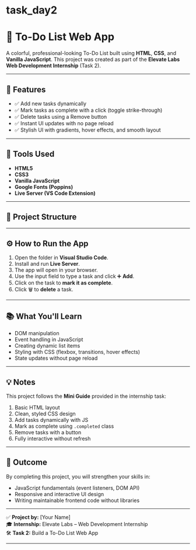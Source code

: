 # task_day2

# 🌟 To-Do List Web App 

A colorful, professional-looking To-Do List built using **HTML**, **CSS**, and **Vanilla JavaScript**. This project was created as part of the **Elevate Labs Web Development Internship** (Task 2).

---

## 📌 Features

- ✅ Add new tasks dynamically
- ✅ Mark tasks as complete with a click (toggle strike-through)
- ✅ Delete tasks using a Remove button
- ✅ Instant UI updates with no page reload
- ✅ Stylish UI with gradients, hover effects, and smooth layout

---

## 🎨 Tools Used

- **HTML5**
- **CSS3**
- **Vanilla JavaScript**
- **Google Fonts (Poppins)**
- **Live Server (VS Code Extension)**

---

## 🧱 Project Structure



---

## ⚙️ How to Run the App

1. Open the folder in **Visual Studio Code**.
2. Install and run **Live Server**.
3. The app will open in your browser.
4. Use the input field to type a task and click ➕ **Add**.
5. Click on the task to **mark it as complete**.
6. Click 🗑️ to **delete** a task.

---

## 📚 What You'll Learn

- DOM manipulation
- Event handling in JavaScript
- Creating dynamic list items
- Styling with CSS (flexbox, transitions, hover effects)
- State updates without page reload

---

## 💡 Notes

This project follows the **Mini Guide** provided in the internship task:
1. Basic HTML layout
2. Clean, styled CSS design
3. Add tasks dynamically with JS
4. Mark as complete using `.completed` class
5. Remove tasks with a button
6. Fully interactive without refresh

---

## 🧠 Outcome

By completing this project, you will strengthen your skills in:

- JavaScript fundamentals (event listeners, DOM API)
- Responsive and interactive UI design
- Writing maintainable frontend code without libraries

---

✅ **Project by:** [Your Name]  
🎓 **Internship:** Elevate Labs – Web Development Internship  
🛠️ **Task 2:** Build a To-Do List Web App

---



